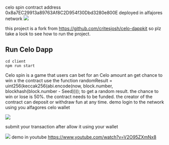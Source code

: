 celo spin contract address 0x8a7EC29913a89763Af8C2D954f30Dbd3280e800E deployed in alfajores network 
![](https://github.com/azizyano/celo-spin/blob/main/client/assets/spinlogo.png)

this project is a fork from https://github.com/critesjosh/celo-dappkit so plz take a look to see how to run the project.
## Run Celo Dapp 

```
cd client 
npm run start
```
Celo spin is a game that users can bet for an Celo amount an get  chance to win x
 the contract use the function randomResult = uint256(keccak256(abi.encode(now, block.number, blockhash(block.number - Seed)))); 
 to get a random result. the chance to win or lose is 50%. the contract needs to be funded. the creator of the contract can deposit or withdraw fun at any time.
demo 
login to the network using you alfagores celo wallet


![](https://github.com/azizyano/celo-spin/blob/main/demo_for_a_celo_dapp%20(1).gif)


submit your transaction after allow it using your wallet


![](https://github.com/azizyano/celo-spin/blob/main/demo_for_a_celo_dapp%20(2).gif)
demo in youtube
https://www.youtube.com/watch?v=V2O95ZXmNx8



